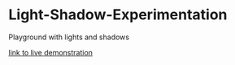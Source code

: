 # Light-Shadow-Experimentation
Playground with lights and shadows

[link to live demonstration](https://imbeccable.github.io/Light-Shadow-Experimentation/)
